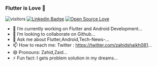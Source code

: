 ### Flutter is Love 💙

![visitors](https://visitor-badge.laobi.icu/badge?page_id=zahidshaikh081)
[![Linkedin Badge](https://img.shields.io/badge/-LinkedIn-blue?style=flat-square&logo=Linkedin&logoColor=white&link=https://www.linkedin.com/in/zahid-shaikh-999a1811b)](https://www.linkedin.com/in/zahid-shaikh-999a1811b/)
[![Open Source Love](https://badges.frapsoft.com/os/v1/open-source.svg?v=102)](https://github.com/ellerbrock/open-source-badge/)

- 🔭  I’m currently working on Flutter and Android Development...
- 👯  I’m looking to collaborate on Github...
- 💬  Ask me about Flutter,Android,Tech-News-...
- 📫  How to reach me: Twitter : https://twitter.com/zahidshaikh081...
- 😄  Pronouns: Zahid,Zaid...
- ⚡ Fun fact: I gets problem solution in my dreams...

